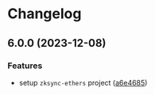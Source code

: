 # Changelog

## 6.0.0 (2023-12-08)

### Features

* setup `zksync-ethers` project ([a6e4685](https://github.com/zksync-sdk/zksync-ethers.git/commit/a6e4685186c0fc3505343d13101570ec70938b69))